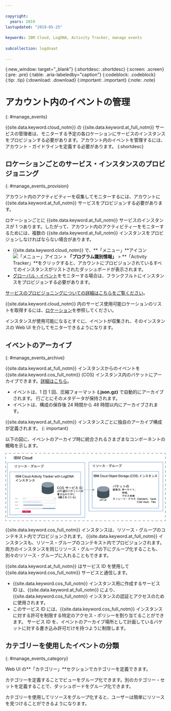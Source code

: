 ```yaml
---

copyright:
  years: 2019
lastupdated: "2019-05-25"

keywords: IBM Cloud, LogDNA, Activity Tracker, manage events

subcollection: logdnaat

---
```


{:new_window: target="_blank"}
{:shortdesc: .shortdesc}
{:screen: .screen}
{:pre: .pre}
{:table: .aria-labeledby="caption"}
{:codeblock: .codeblock}
{:tip: .tip}
{:download: .download}
{:important: .important}
{:note: .note}


# アカウント内のイベントの管理
{: #manage_events}

{{site.data.keyword.cloud_notm}} の {{site.data.keyword.at_full_notm}} サービスの管理者は、モニターする予定の各ロケーションにサービスのインスタンスをプロビジョンする必要があります。アカウント内のイベントを管理するには、アカウント・ガイドラインを定義する必要があります。
{:shortdesc}


## ロケーションごとのサービス・インスタンスのプロビジョニング
{: #manage_events_provision}

アカウント内のアクティビティーを収集してモニターするには、アカウントに {{site.data.keyword.at_full_notm}} サービスをプロビジョンする必要があります。 

ロケーションごとに {{site.data.keyword.at_full_notm}} サービスのインスタンスが 1 つあります。したがって、アカウント内のアクティビティーをモニターするためには、複数の {{site.data.keyword.at_full_notm}} インスタンスをプロビジョンしなければならない場合があります。 

* {{site.data.keyword.cloud_notm}} で、**「メニュー」**アイコン ![「メニュー」アイコン](../icons/icon_hamburger.svg) > **「プログラム識別情報」** > **「Activity Tracker」**をクリックすると、アカウントにプロビジョンされているすべてのインスタンスがリストされたダッシュボードが表示されます。 
* [グローバル・イベント](/docs/services/Activity-Tracker-with-LogDNA?topic=logdnaat-monitor_events#mon_def_global)をモニターする場合は、フランクフルトにインスタンスをプロビジョンする必要があります。 


[サービスのプロビジョニングについての詳細はこちらをご覧ください](/docs/services/Activity-Tracker-with-LogDNA?topic=logdnaat-provision)。

{{site.data.keyword.cloud_notm}} 内のサービス使用可能ロケーションのリストを取得するには、[ロケーション](/docs/services/Activity-Tracker-with-LogDNA?topic=logdnaat-regions)を参照してください。

インスタンスが使用可能になるとすぐに、イベントが収集され、そのインスタンスの Web UI を介してモニターできるようになります。



## イベントのアーカイブ
{: #manage_events_archive}

{{site.data.keyword.at_full_notm}} インスタンスからのイベントを {{site.data.keyword.cos_full_notm}} (COS) インスタンス内のバケットにアーカイブできます。[詳細はこちら](/docs/services/Activity-Tracker-with-LogDNA?topic=logdnaat-archiving)。

* イベントは、1 日 1 回、圧縮フォーマット **(.json.gz)** で自動的にアーカイブされます。 行ごとにそのメタデータが保持されます。
* イベントは、構成の保存後 24 時間から 48 時間以内にアーカイブされます。 

{{site.data.keyword.at_full_notm}} インスタンスごとに独自のアーカイブ構成が定義されます。
{: important}

以下の図に、イベントのアーカイブ時に統合されるさまざまなコンポーネントの概略を示します。

![イベントのアーカイブに関する概略](images/archive.png "イベントのアーカイブに関する概略")

{{site.data.keyword.cos_full_notm}} インスタンスは、リソース・グループのコンテキスト内でプロビジョンされます。 {{site.data.keyword.at_full_notm}} インスタンスも、リソース・グループのコンテキスト内でプロビジョンされます。 両方のインスタンスを同じリソース・グループの下にグループ化することも、別々のリソース・グループに入れることもできます。 

{{site.data.keyword.at_full_notm}} はサービス ID を使用して {{site.data.keyword.cos_full_notm}} サービスと通信します。
* {{site.data.keyword.cos_full_notm}} インスタンス用に作成するサービス ID は、{{site.data.keyword.at_full_notm}} により、{{site.data.keyword.cos_full_notm}} インスタンスの認証とアクセスのために使用されます。 
* このサービス ID には、{{site.data.keyword.cos_full_notm}} インスタンスに対する許可を制限する特定のアクセス・ポリシーを割り当てることができます。 サービス ID を、イベントのアーカイブ場所として計画しているバケットに対する書き込み許可だけを持つように制限します。


## カテゴリーを使用したイベントの分類
{: #manage_events_category}

Web UI の**「カテゴリー」**セクションでカテゴリーを定義できます。 

カテゴリーを定義することでビューをグループ化できます。別のカテゴリー・セットを定義することで、ダッシュボードをグループ化できます。

カテゴリーを使用してリソースをグループ化すると、ユーザーは簡単にリソースを見つけることができるようになります。 








